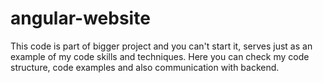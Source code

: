 # angular-website

This code is part of bigger project and you can't start it, serves just as an example of my code skills and techniques. Here you can check my code structure, code examples and also communication with backend.

